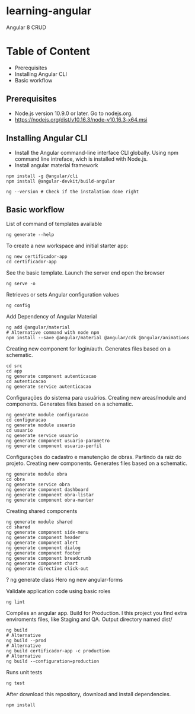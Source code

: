 # learning-angular

Angular 8 CRUD

# Table of Content
- Prerequisites
- Installing Angular CLI
- Basic workflow

## Prerequisites

- Node.js version 10.9.0 or later. Go to nodejs.org.
- https://nodejs.org/dist/v10.16.3/node-v10.16.3-x64.msi

## Installing Angular CLI

- Install the Angular command-line interface CLI globally. Using npm command line intreface, wich is installed with Node.js.
- Install angular material framework
```shel
npm install -g @angular/cli
npm install @angular-devkit/build-angular

ng --version # Check if the instalation done right
```

## Basic workflow

List of command of templates available
```shel
ng generate --help
```

To create a new workspace and initial starter app:
```shel
ng new certificador-app
cd certificador-app
```

See the basic template. Launch the server end open the browser
```shel
ng serve -o
```

Retrieves or sets Angular configuration values
```shel
ng config
```

Add Dependency of Angular Material
```shel
ng add @angular/material
# Alternative command with node npm
npm install --save @angular/material @angular/cdk @angular/animations
```

Creating new component for login/auth. Generates files based on a schematic.
```shel
cd src
cd app
ng generate component autenticacao
cd autenticacao
ng generate service autenticacao
```

Configurações do sistema para usuários.
Creating new areas/module and components. Generates files based on a schematic.
```shel
ng generate module configuracao
cd configuracao
ng generate module usuario
cd usuario
ng generate service usuario
ng generate component usuario-parametro
ng generate component usuario-perfil
```

Configurações do cadastro e manutenção de obras. Partindo da raiz do projeto.
Creating new components. Generates files based on a schematic.
```shel
ng generate module obra
cd obra
ng generate service obra
ng generate component dashboard
ng generate component obra-listar
ng generate component obra-manter
```

Creating shared components
```shel
ng generate module shared
cd shared
ng generate component side-menu
ng generate component header
ng generate component alert
ng generate component dialog
ng generate component footer
ng generate component breadcrumb
ng generate component chart
ng generate directive click-out
```

?
ng generate class Hero
ng new angular-forms

Validate application code using basic roles
```shel
ng lint
```

Compiles an angular app. Build for Production. I this project you find extra enviroments files, like Staging and QA. Output directory named dist/
```shel
ng build
# Alternative
ng build --prod
# Alternative
ng build certificador-app -c production
# Alternative
ng build --configuration=production
```

Runs unit tests
```shel
ng test
```

After download this repository, download and install dependencies.
```shel
npm install
```